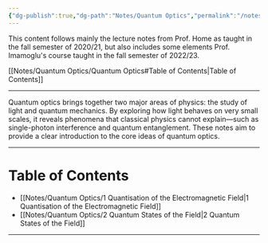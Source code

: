 ```yaml
---
{"dg-publish":true,"dg-path":"Notes/Quantum Optics","permalink":"/notes/quantum-optics/","dgShowBacklinks":"false","dgShowLocalGraph":true,"dgShowInlineTitle":true,"dgShowToc":"false","updated":"2025-02-02T13:45:59.000+01:00"}
---
```


This content follows mainly the lecture notes from Prof. Home as taught in the fall semester of 2020/21, but also includes some elements Prof. Imamoglu's course taught in the fall semester of 2022/23.

[[Notes/Quantum Optics/Quantum Optics#Table of Contents\|Table of Contents]]

---
Quantum optics brings together two major areas of physics: the study of light and quantum mechanics. By exploring how light behaves on very small scales, it reveals phenomena that classical physics cannot explain—such as single-photon interference and quantum entanglement. These notes aim to provide a clear introduction to the core ideas of quantum optics. 

---
# Table of Contents
- [[Notes/Quantum Optics/1 Quantisation of the Electromagnetic Field\|1 Quantisation of the Electromagnetic Field]]
- [[Notes/Quantum Optics/2 Quantum States of the Field\|2 Quantum States of the Field]]

---

